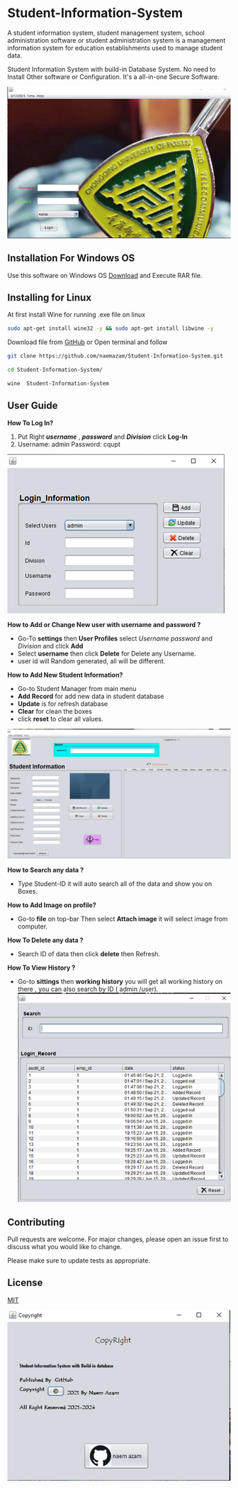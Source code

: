 # Student-Information-System

A student information system, student management system, school administration software or student administration system is a management information system for education establishments used to manage student data.

Student Information System with build-in Database System. No need to Install Other software or Configuration. It's a all-in-one Secure Software. 




[![MasterHead](img/im.PNG)]()

## Installation For Windows OS

Use this software on Windows OS  [Download](https://github.com/naemazam/Student-Information-System/archive/refs/heads/main.zip) and Execute RAR file.


## Installing for Linux 

At first install Wine for running .exe file on linux 

```bash
sudo apt-get install wine32 -y && sudo apt-get install libwine -y

```
Download file from [GitHub](https://github.com/naemazam/Student-Information-System.git) or Open terminal and follow 
 
```bash
git clone https://github.com/naemazam/Student-Information-System.git

```

```bash
cd Student-Information-System/
```
```bash
wine  Student-Information-System

```


## User Guide

**How To Log In?** 
1. Put Right ***username*** , ***password*** and ***Division*** click **Log-In** 
2. Username: admin
Password: cqupt

![alt text](img/im4.PNG)

**How to Add or Change New user with username and password ?** 

 - Go-To **settings** then **User Profiles** select *Username* *password* and *Division* and click **Add** 
 - Select **username** then click **Delete** for Delete any Username.  
 - user id will Random generated, all will be different. 

**How to Add New Student Information?** 

 - Go-to Student Manager from main menu 
 - **Add Record** for add new data in student database 
 - **Update** is for refresh database 
 - **Clear** for clean the boxes 
 - click **reset** to clear all values. 

![alt text](img/im3.PNG)

**How to Search any data ?** 

 - Type  Student-ID it will auto search all of the data and show you on Boxes. 
 
 **How to Add Image on profile?** 

 - Go-to **file** on top-bar Then select **Attach image** it will select image from computer.   

 
 **How To Delete any data ?** 
 
 - Search ID of data then click **delete** then Refresh.

**How To View History ?** 

 - Go-to **sittings** then **working history**  you will get all working history on there , you can also 
 search by ID ( admin /user). 
![alt text](img/im5.PNG)
## Contributing
Pull requests are welcome. For major changes, please open an issue first to discuss what you would like to change.

Please make sure to update tests as appropriate.

## License
[MIT](https://choosealicense.com/licenses/mit/)

![alt text](img/im6.PNG)
